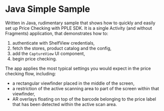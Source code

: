 # Java Simple Sample

Written in Java, rudimentary sample that shows how to quickly and easily set up Price Checking with PPLE SDK.
It is a single Activity (and without Fragments) application, that demonstrates how to:
1. authenticate with ShelfView credentials,
2. fetch the stores, product catalog and the config,
3. add the `CaptureView` UI component,
4. begin price checking.

The app applies the most typical settings you would expect in the price checking flow, including:
* a rectangular viewfinder placed in the middle of the screen,
* a restriction of the active scanning area to part of the screen within that viewfinder,
* AR overlays floating on top of the barcode belonging to the price label that has been detected within the active scan area.
